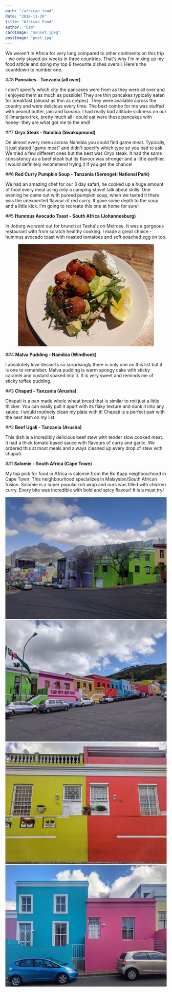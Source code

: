 ```yaml
---
path: "/african-food"
date: "2018-11-20"
title: "African Food"
author: "Sam"
cardImage: "sunset.jpeg"
postImage: "post.jpg"
---
```


We weren't in Africa for very long compared to other continents on this trip - we only stayed six weeks in three countries. That's why I'm mixing up my food article and doing my top 8 favourite dishes overall. Here's the countdown to number one.

##8
**Pancakes - Tanzania (all over)**

I don't specify which city the pancakes were from as they were all over and I enjoyed them as much as possible! They are thin pancakes typically eaten for breakfast (almost as thin as crepes). They were available across the country and were delicious every time. The best combo for me was stuffed with peanut butter, jam and banana. I had really bad altitude sickness on our Kilimanjaro trek, pretty much all I could eat were these pancakes with honey- they are what got me to the end!

##7
**Oryx Steak - Namibia (Swakopmund)**

On almost every menu across Namibia you could find game meat. Typically, it just stated "game meat" and didn't specify which type so you had to ask. We tried a few different ones but the best was Oryx steak. It had the same consistency as a beef steak but its flavour was stronger and a little earthier. I would definitely recommend trying it if you get the chance!

<instagram uuid="BoO5xU8llYq"></instagram>

##6
**Red Curry Pumpkin Soup - Tanzania (Serengeti National Park)**

We had an amazing chef for our 3 day safari, he cooked up a huge amount of food every meal using only a camping stove! talk about skills. One evening he came out with pureed pumpkin soup, when we tasted it there was the unexpected flavour of red curry. It gave some depth to the soup and a little kick. I'm going to recreate this one at home for sure!

##5
**Hummus Avocado Toast - South Africa (Johannesburg)**

In Joburg we went out for brunch at Tasha's on Melrose. It was a gorgeous restaurant with from scratch healthy cooking. I made a great choice - hummus avocado toast with roasted tomatoes and soft poached egg on top.

<figure>
  <img src="toast.jpg"/>
</figure>

##4
**Malva Pudding - Namibia (Windhoek)**

I absolutely love desserts so surprisingly there is only one on this list but it is one to remember. Malva pudding is warm spongy cake with sticky caramel and custard soaked into it.  It is very sweet and reminds me of sticky toffee pudding.

##3
**Chapati - Tanzania (Arusha)**

Chapati is a pan made whole wheat bread that is similar to roti just a little thicker. You can easily pull it apart with its flaky texture and dunk it into any sauce. I would routinely clean my plate with it! Chapati is a perfect pair with the next item on my list.

##2
**Beef Ugali - Tanzania (Arusha)**

This dish is a incredibly delicious beef stew with tender slow cooked meat. It had a thick tomato based sauce with flavours of curry and garlic. We ordered this at most meals and always cleaned up every drop of stew with chapati.

##1
**Salomie - South Africa (Cape Town)**

My top pick for food in Africa is salomie from the Bo Kaap neighbourhood in Cape Town. This neighbourhood specializes in Malaysian/South African fusion. Salomie is a super popular roti wrap and ours was filled with chicken curry. Every bite was incredible with bold and spicy flavour! It is a must try!

<slideshow>
  <img src="bokap-1.jpg" />
  <img src="bokap-2.jpeg" />
  <img src="bokap-3.jpeg" />
  <img src="bokap-4.jpeg" />
